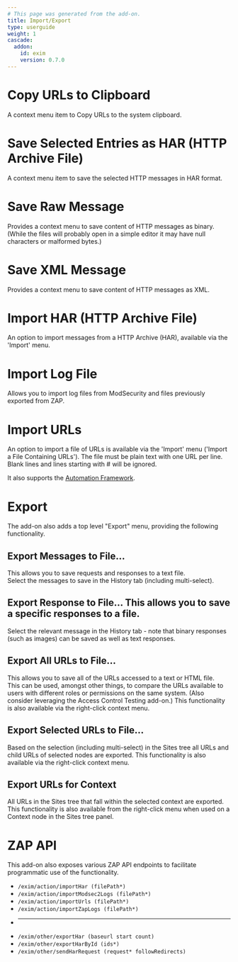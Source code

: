 ```yaml
---
# This page was generated from the add-on.
title: Import/Export
type: userguide
weight: 1
cascade:
  addon:
    id: exim
    version: 0.7.0
---
```


# Copy URLs to Clipboard

A context menu item to Copy URLs to the system clipboard.

# Save Selected Entries as HAR (HTTP Archive File)

A context menu item to save the selected HTTP messages in HAR format.

# Save Raw Message

Provides a context menu to save content of HTTP messages as binary. (While the files will probably open in a simple editor it may have null characters or malformed bytes.)

# Save XML Message

Provides a context menu to save content of HTTP messages as XML.

# Import HAR (HTTP Archive File)

An option to import messages from a HTTP Archive (HAR), available via the 'Import' menu.

# Import Log File

Allows you to import log files from ModSecurity and files previously exported from ZAP.

# Import URLs

An option to import a file of URLs is available via the 'Import' menu ('Import a File Containing URLs'). The file must be plain text with one URL per line. Blank lines and lines starting with # will be ignored.   

It also supports the [Automation Framework](/docs/desktop/addons/import-export/automation/).

# Export

The add-on also adds a top level "Export" menu, providing the following functionality.

## Export Messages to File...

This allows you to save requests and responses to a text file.   
Select the messages to save in the History tab (including multi-select).

## Export Response to File... This allows you to save a specific responses to a file.
Select the relevant message in the History tab - note that binary responses (such as images) can be saved as well as text responses.

## Export All URLs to File...

This allows you to save all of the URLs accessed to a text or HTML file.   
This can be used, amongst other things, to compare the URLs available to users with different roles or permissions on the same system. (Also consider leveraging the Access Control Testing add-on.) This functionality is also available via the right-click context menu.

## Export Selected URLs to File...

Based on the selection (including multi-select) in the Sites tree all URLs and child URLs of selected nodes are exported. This functionality is also available via the right-click context menu.

## Export URLs for Context

All URLs in the Sites tree that fall within the selected context are exported. This functionality is also available from the right-click menu when used on a Context node in the Sites tree panel.

# ZAP API

This add-on also exposes various ZAP API endpoints to facilitate programmatic use of the functionality.

* `/exim/action/importHar (filePath*)`
* `/exim/action/importModsec2Logs (filePath*)`
* `/exim/action/importUrls (filePath*)`
* `/exim/action/importZapLogs (filePath*)`
* ---
* `/exim/other/exportHar (baseurl start count)`
* `/exim/other/exportHarById (ids*)`
* `/exim/other/sendHarRequest (request* followRedirects)`
